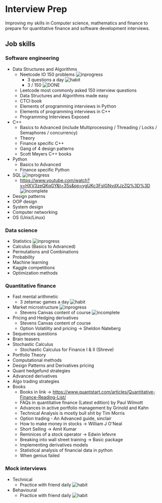 # Interview Prep

Improving my skills in Computer science, mathematics and finance to prepare for quantitative finance and software development interviews.

## Job skills

### Software engineering
- Data Structures and Algorithms
    - Neetcode IO 150 problems ![inprogress]
        - 3 questions a day ![habit]
        - 3 / 150 ![DONE]
    - Leetcode most commonly asked 150 interview questions
    - Data Structures and Algorithms made easy
    - CTCI book
    - Elements of programming interviews in Python
    - Elements of programming interviews in C++
    - Programming Interviews Exposed
- C++
    - Basics to Advanced (include Multiprocessing / Threading / Locks / Semaphores / concurrency)
    - Theory
    - Finance specific C++
    - Gang of 4 design patterns
    - Scott Meyers C++ books
- Python
    - Basics to Advanced
    - Finance specific Python
- SQL ![inprogress]
    - https://www.youtube.com/watch?v=HXV3zeQKqGY&t=35s&pp=ygUKc3FsIGNvdXJzZQ%3D%3D ![incomplete]
- Design patterns 
- OOP design
- System design
- Computer networking
- OS (Unix/Linux)

### Data science
- Statistics ![inprogress]
- Calculus (Basics to Advanced)
- Permutations and Combinations
- Probability
- Machine learning 
- Kaggle competitions
- Optimization methods

### Quantitative finance
- Fast mental arithmetic
    - 3 zetamac games a day ![habit]
- Market microstructure ![inprogress]
    - Stevens Canvas content of course ![incomplete]
- Pricing and Hedging derivatives 
    - Stevens Canvas content of course 
    - Option Volatility and pricing -> Sheldon Nateberg
- Sequences questions
- Brain teasers
- Stochastic Calculus 
    - Stochastic Calculus for Finance I & II (Shreve)
- Portfolio Theory
- Computational methods
- Design Patterns and Derivatives pricing
- Quant hedgefund strategies
- Advanced derivatives
- Algo trading strategies
- Books
    - Books in link -> https://www.quantstart.com/articles/Quantitative-Finance-Reading-List/
    - FAQs in quantitative finance (Latest edition) by Paul Wilmott
    - Advances in active portfolio management by Grinold and Kahn
    - Technical Analysis is mostly bull shit by Tim Morris
    - Option trading - An Advanced guide, sinclair
    - How to make money in stocks -> William J O'Neal
    - Short Selling -> Amit Kumar
    - Reminices of a stock operator -> Edwin lefevre
    - Breaking into wall street training -> Basic package
    - Implementing derivatives models
    - Statistical analysis of financial data in python
    - When genius failed

### Mock interviews 
- Technical
    - Practice with friend daily ![habit]
- Behavioural
    - Practice with friend daily ![habit]

[done]: https://img.shields.io/badge/DONE-brightgreen
[incomplete]: https://img.shields.io/badge/INCOMPLETE-red
[inprogress]: https://img.shields.io/badge/IN-PROGRESS-red
[habit]: https://img.shields.io/badge/HABIT-blue
